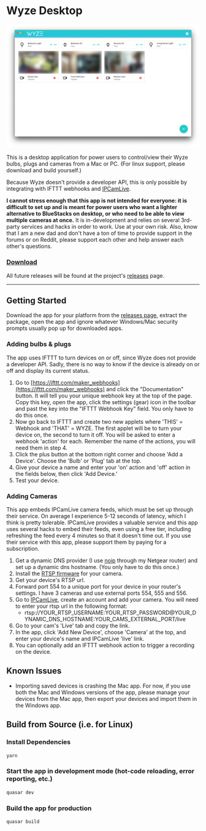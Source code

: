 # Wyze Desktop

![](src/assets/screenshot.png)

This is a desktop application for power users to control/view their Wyze bulbs, plugs and cameras from a Mac or PC. (For linux support, please download and build yourself.)

Because Wyze doesn't provide a developer API, this is only possible by integrating with IFTTT webhooks and [IPCamLive](https://www.ipcamlive.com).

**I cannot stress enough that this app is not intended for everyone: it is difficult to set up and is meant for power users who want a lighter alternative to BlueStacks on desktop, or who need to be able to view multiple cameras at once.** It is in-development and relies on several 3rd-party services and hacks in order to work. Use at your own risk. Also, know that I am a new dad and don't have a ton of time to provide support in the forums or on Reddit, please support each other and help answer each other's questions.

### [Download](https://github.com/patrickonparker/wyzedashboard/releases/tag/0.0.1)

All future releases will be found at the project's [releases](https://github.com/patrickonparker/wyzedashboard/releases) page.

---

## Getting Started

Download the app for your platform from the [releases page](https://github.com/patrickonparker/wyzedashboard/releases), extract the package, open the app and ignore whatever Windows/Mac security prompts usually pop up for downloaded apps.

### Adding bulbs & plugs

The app uses IFTTT to turn devices on or off, since Wyze does not provide a developer API. Sadly, there is no way to know if the device is already on or off and display its current status.

1. Go to [https://ifttt.com/maker_webhooks](https://ifttt.com/maker_webhooks) and click the "Documentation" button. It will tell you your unique webhook key at the top of the page. Copy this key, open the app, click the settings (gear) icon in the toolbar and past the key into the "IFTTT Webhook Key" field. You only have to do this once.
2. Now go back to IFTTT and create two new applets where 'THIS' = Webhook and 'THAT' = WYZE. The first applet will be to turn your device on, the second to turn it off. You will be asked to enter a webhook 'action' for each. Remember the name of the actions, you will need them in step 4.
3. Click the plus button at the bottom right corner and choose 'Add a Device'. Choose the 'Bulb' or 'Plug' tab at the top.
4. Give your device a name and enter your 'on' action and 'off' action in the fields below, then click 'Add Device.'
5. Test your device.

### Adding Cameras

This app embeds IPCamLive camera feeds, which must be set up through their service. On average I experience 5-12 seconds of latency, which I think is pretty tolerable. IPCamLive provides a valuable service and this app uses several hacks to embed their feeds, even using a free tier, including refreshing the feed every 4 minutes so that it doesn't time out. If you use their service with this app, please support them by paying for a subscription.

1. Get a dynamic DNS provider (I use [noip](noip.com) through my Netgear router) and set up a dynamic dns hostname. (You only have to do this once.)
2. Install the [RTSP firmware](https://support.wyzecam.com/hc/en-us/articles/360026245231-Wyze-Cam-RTSP) for your camera.
3. Get your device's RTSP url.
4. Forward port 554 to a unique port for your device in your router's settings. I have 3 cameras and use external ports 554, 555 and 556.
5. Go to [IPCamLive](https://www.ipcamlive.com), create an account and add your camera. You will need to enter your rtsp url in the following format:
   - rtsp://YOUR_RTSP_USERNAME:YOUR_RTSP_PASSWORD@YOUR_DYNAMIC_DNS_HOSTNAME:YOUR_CAMS_EXTERNAL_PORT/live
6. Go to your cam's 'Live' tab and copy the link.
7. In the app, click 'Add New Device', choose 'Camera' at the top, and enter your device's name and IPCamLive 'live' link.
8. You can optionally add an IFTTT webhook action to trigger a recording on the device.

## Known Issues

- Importing saved devices is crashing the Mac app. For now, if you use both the Mac and Windows versions of the app, please manage your devices from the Mac app, then export your devices and import them in the Windows app.

## Build from Source (i.e. for Linux)

### Install Dependencies

```bash
yarn
```

### Start the app in development mode (hot-code reloading, error reporting, etc.)

```bash
quasar dev
```

### Build the app for production

```bash
quasar build
```
